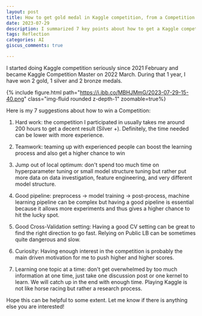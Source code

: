 ```yaml
---
layout: post
title: How to get gold medal in Kaggle competition, from a Competition Master perspective.
date: 2023-07-29
description: I summarized 7 key points about how to get a Kaggle competition gold medal.
tags: Reflection
categories: AI
giscus_comments: true

---
```


I started doing Kaggle competition seriously since 2021 February and became Kaggle Competition Master on 2022 March. During that 1 year, I have won 2 gold, 1 silver and 2 bronze medals. 

{% include figure.html path="https://i.ibb.co/MBHJMmG/2023-07-29-15-40.png" class="img-fluid rounded z-depth-1" zoomable=true%}

Here is my 7 suggestions about how to win a Competition:

1. Hard work: the competition I participated in usually takes me around 200 hours to get a decent result (Silver +). Definitely, the time needed can be lower with more experience.

2. Teamwork: teaming up with experienced people can boost the learning process and also get a higher chance to win

3. Jump out of local optimum: don't spend too much time on hyperparameter tuning or small model structure tuning but rather put more data on data investigation, feature engineering, and very different model structure.

4. Good pipeline: preprocess -> model training -> post-process, machine learning pipeline can be complex but having a good pipeline is essential because it allows more experiments and thus gives a higher chance to hit the lucky spot.

5. Good Cross-Validation setting: Having a good CV setting can be great to find the right direction to go fast. Relying on Public LB can be sometimes quite dangerous and slow.

6. Curiosity: Having enough interest in the competition is probably the main driven motivation for me to push higher and higher scores.

7. Learning one topic at a time: don't get overwhelmed by too much information at one time, just take one discussion post or one kernel to learn. We will catch up in the end with enough time. Playing Kaggle is not like horse racing but rather a research process.

Hope this can be helpful to some extent. Let me know if there is anything else you are interested!